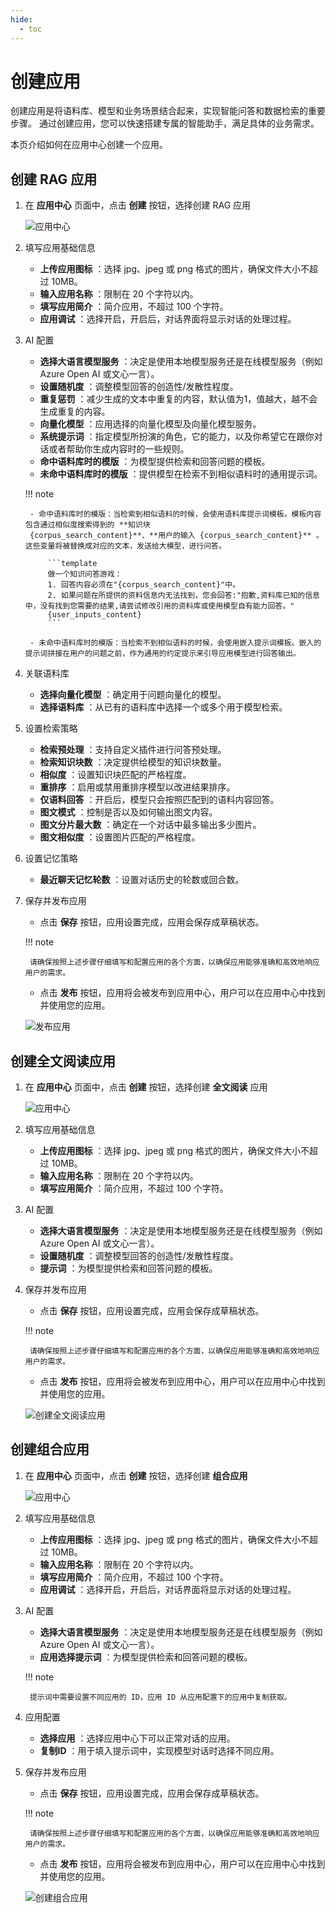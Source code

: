 ```yaml
---
hide:
  - toc
---
```


# 创建应用

创建应用是将语料库、模型和业务场景结合起来，实现智能问答和数据检索的重要步骤。
通过创建应用，您可以快速搭建专属的智能助手，满足具体的业务需求。

本页介绍如何在应用中心创建一个应用。

## 创建 RAG 应用

1. 在 **应用中心** 页面中，点击 **创建** 按钮，选择创建 RAG 应用

    ![应用中心](../../images/app-center.jpg)

2. 填写应用基础信息

    - **上传应用图标** ：选择 jpg、jpeg 或 png 格式的图片，确保文件大小不超过 10MB。
    - **输入应用名称** ：限制在 20 个字符以内。
    - **填写应用简介** ：简介应用，不超过 100 个字符。
    - **应用调试** ：选择开启，开启后，对话界面将显示对话的处理过程。

3. AI 配置

    - **选择大语言模型服务** ：决定是使用本地模型服务还是在线模型服务（例如 Azure Open AI 或文心一言）。
    - **设置随机度** ：调整模型回答的创造性/发散性程度。
    - **重复惩罚** ：减少生成的文本中重复的内容，默认值为1，值越大，越不会生成重复的内容。
    - **向量化模型** ：应用选择的向量化模型及向量化模型服务。
    - **系统提示词** ：指定模型所扮演的角色，它的能力，以及你希望它在跟你对话或者帮助你生成内容时的一些规则。
    - **命中语料库时的模版** ：为模型提供检索和回答问题的模板。
    - **未命中语料库时的模版** ：提供模型在检索不到相似语料时的通用提示词。
    
    !!! note

        - 命中语料库时的模版：当检索到相似语料的时候，会使用语料库提示词模板。模板内容包含通过相似度搜索得到的 **知识块
        {corpus_search_content}**、**用户的输入 {corpus_search_content}** 。这些变量将被替换成对应的文本，发送给大模型，进行问答。

            ```template
            做一个知识问答游戏：
            1. 回答内容必须在"{corpus_search_content}"中。
            2. 如果问题在所提供的资料信息内无法找到，您会回答:"抱歉,资料库已知的信息中，没有找到您需要的结果,请尝试修改引用的资料库或使用模型自有能力回答。"
            {user_inputs_content}
            ```

        - 未命中语料库时的模版：当检索不到相似语料的时候，会使用嵌入提示词模板。嵌入的提示词拼接在用户的问题之前，作为通用的约定提示来引导应用模型进行回答输出。

4. 关联语料库

    - **选择向量化模型** ：确定用于问题向量化的模型。
    - **选择语料库** ：从已有的语料库中选择一个或多个用于模型检索。

5. 设置检索策略
    - **检索预处理** ：支持自定义插件进行问答预处理。
    - **检索知识块数** ：决定提供给模型的知识块数量。
    - **相似度** ：设置知识块匹配的严格程度。
    - **重排序** ：启用或禁用重排序模型以改进结果排序。
    - **仅语料回答** ：开启后，模型只会按照匹配到的语料内容回答。
    - **图文模式** ：控制是否以及如何输出图文内容。
    - **图文分片最大数** ：确定在一个对话中最多输出多少图片。
    - **图文相似度** ：设置图片匹配的严格程度。

6. 设置记忆策略

    - **最近聊天记忆轮数** ：设置对话历史的轮数或回合数。

7. 保存并发布应用

    - 点击 **保存** 按钮，应用设置完成，应用会保存成草稿状态。
      
    !!! note

        请确保按照上述步骤仔细填写和配置应用的各个方面，以确保应用能够准确和高效地响应用户的需求。

    - 点击 **发布** 按钮，应用将会被发布到应用中心，用户可以在应用中心中找到并使用您的应用。

    ![发布应用](images/publish-app.jpg)

## 创建全文阅读应用

1. 在 **应用中心** 页面中，点击 **创建** 按钮，选择创建 **全文阅读** 应用

    ![应用中心](../../images/app-center.jpg)

2. 填写应用基础信息

    - **上传应用图标** ：选择 jpg、jpeg 或 png 格式的图片，确保文件大小不超过 10MB。
    - **输入应用名称** ：限制在 20 个字符以内。
    - **填写应用简介** ：简介应用，不超过 100 个字符。

3. AI 配置

    - **选择大语言模型服务** ：决定是使用本地模型服务还是在线模型服务（例如 Azure Open AI 或文心一言）。
    - **设置随机度** ：调整模型回答的创造性/发散性程度。
    - **提示词** ：为模型提供检索和回答问题的模板。

4. 保存并发布应用

    - 点击 **保存** 按钮，应用设置完成，应用会保存成草稿状态。
      
    !!! note

        请确保按照上述步骤仔细填写和配置应用的各个方面，以确保应用能够准确和高效地响应用户的需求。

    - 点击 **发布** 按钮，应用将会被发布到应用中心，用户可以在应用中心中找到并使用您的应用。

    ![创建全文阅读应用](../../images/create-read.jpg)    

## 创建组合应用

1. 在 **应用中心** 页面中，点击 **创建** 按钮，选择创建 **组合应用**

    ![应用中心](../../images/app-center.jpg)

2. 填写应用基础信息

    - **上传应用图标** ：选择 jpg、jpeg 或 png 格式的图片，确保文件大小不超过 10MB。
    - **输入应用名称** ：限制在 20 个字符以内。
    - **填写应用简介** ：简介应用，不超过 100 个字符。
    - **应用调试** ：选择开启，开启后，对话界面将显示对话的处理过程。    

3. AI 配置

    - **选择大语言模型服务** ：决定是使用本地模型服务还是在线模型服务（例如 Azure Open AI 或文心一言）。
    - **应用选择提示词** ：为模型提供检索和回答问题的模板。

    !!! note

        提示词中需要设置不同应用的 ID，应用 ID 从应用配置下的应用中复制获取。

4. 应用配置  

    - **选择应用** ：选择应用中心下可以正常对话的应用。
    - **复制ID** ：用于填入提示词中，实现模型对话时选择不同应用。

5. 保存并发布应用

    - 点击 **保存** 按钮，应用设置完成，应用会保存成草稿状态。
      
    !!! note

        请确保按照上述步骤仔细填写和配置应用的各个方面，以确保应用能够准确和高效地响应用户的需求。

    - 点击 **发布** 按钮，应用将会被发布到应用中心，用户可以在应用中心中找到并使用您的应用。

    ![创建组合应用](../../images/create-combined.jpg)
